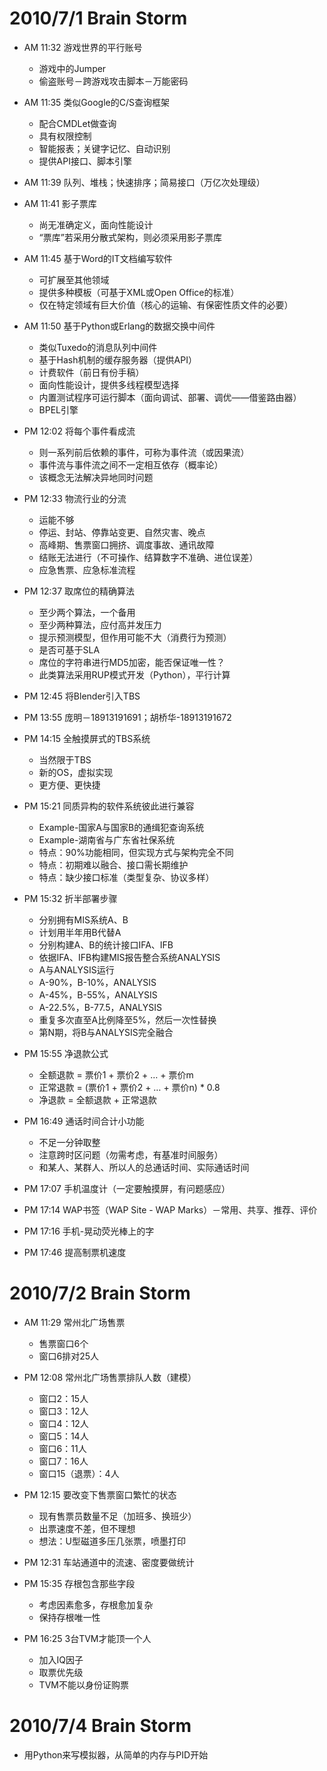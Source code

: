 # 2010/7/1 Brain Storm

* AM 11:32 游戏世界的平行账号
  - 游戏中的Jumper
  - 偷盗账号－跨游戏攻击脚本－万能密码
  
* AM 11:35 类似Google的C/S查询框架
  - 配合CMDLet做查询
  - 具有权限控制
  - 智能报表；关键字记忆、自动识别
  - 提供API接口、脚本引擎

* AM 11:39 队列、堆栈；快速排序；简易接口（万亿次处理级）

* AM 11:41 影子票库
  - 尚无准确定义，面向性能设计
  - “票库”若采用分散式架构，则必须采用影子票库

* AM 11:45 基于Word的IT文档编写软件
  - 可扩展至其他领域
  - 提供多种模板（可基于XML或Open Office的标准）
  - 仅在特定领域有巨大价值（核心的运输、有保密性质文件的必要）

* AM 11:50 基于Python或Erlang的数据交换中间件
  - 类似Tuxedo的消息队列中间件
  - 基于Hash机制的缓存服务器（提供API）
  - 计费软件（前日有份手稿）
  - 面向性能设计，提供多线程模型选择
  - 内置测试程序可运行脚本（面向调试、部署、调优——借鉴路由器）
  - BPEL引擎
  
* PM 12:02 将每个事件看成流
  - 则一系列前后依赖的事件，可称为事件流（或因果流）
  - 事件流与事件流之间不一定相互依存（概率论）
  - 该概念无法解决异地同时问题

* PM 12:33 物流行业的分流
  - 运能不够
  - 停运、封站、停靠站变更、自然灾害、晚点
  - 高峰期、售票窗口拥挤、调度事故、通讯故障
  - 结账无法进行（不可操作、结算数字不准确、进位误差）
  - 应急售票、应急标准流程

* PM 12:37 取席位的精确算法
  - 至少两个算法，一个备用
  - 至少两种算法，应付高并发压力
  - 提示预测模型，但作用可能不大（消费行为预测）
  - 是否可基于SLA
  - 席位的字符串进行MD5加密，能否保证唯一性？
  - 此类算法采用RUP模式开发（Python），平行计算

* PM 12:45 将Blender引入TBS
* PM 13:55 庞明－18913191691；胡桥华-18913191672

* PM 14:15 全触摸屏式的TBS系统
  - 当然限于TBS
  - 新的OS，虚拟实现
  - 更方便、更快捷

* PM 15:21 同质异构的软件系统彼此进行兼容
  - Example-国家A与国家B的通缉犯查询系统
  - Example-湖南省与广东省社保系统
  - 特点：90%功能相同，但实现方式与架构完全不同
  - 特点：初期难以融合、接口需长期维护
  - 特点：缺少接口标准（类型复杂、协议多样）

* PM 15:32 折半部署步骤
  - 分别拥有MIS系统A、B
  - 计划用半年用B代替A
  - 分别构建A、B的统计接口IFA、IFB
  - 依据IFA、IFB构建MIS报告整合系统ANALYSIS
  - A与ANALYSIS运行
  - A-90%，B-10%，ANALYSIS
  - A-45%，B-55%，ANALYSIS
  - A-22.5%，B-77.5，ANALYSIS
  - 重复多次直至A比例降至5%，然后一次性替换
  - 第N期，将B与ANALYSIS完全融合

* PM 15:55 净退款公式
  - 全额退款 = 票价1 + 票价2 + … + 票价m
  - 正常退款 = (票价1 + 票价2 + … + 票价n) * 0.8
  - 净退款 = 全额退款 + 正常退款

* PM 16:49 通话时间合计小功能
  - 不足一分钟取整
  - 注意跨时区问题（勿需考虑，有基准时间服务）
  - 和某人、某群人、所以人的总通话时间、实际通话时间

* PM 17:07 手机温度计（一定要触摸屏，有问题感应）
* PM 17:14 WAP书签（WAP Site - WAP Marks）－常用、共享、推荐、评价
* PM 17:16 手机-晃动荧光棒上的字
* PM 17:46 提高制票机速度

# 2010/7/2 Brain Storm

* AM 11:29 常州北广场售票
  - 售票窗口6个
  - 窗口6排对25人

* PM 12:08 常州北广场售票排队人数（建模）
  - 窗口2：15人
  - 窗口3：12人
  - 窗口4：12人
  - 窗口5：14人
  - 窗口6：11人
  - 窗口7：16人
  - 窗口15（退票）：4人

* PM 12:15 要改变下售票窗口繁忙的状态
  - 现有售票员数量不足（加班多、换班少）
  - 出票速度不差，但不理想
  - 想法：U型磁道多压几张票，喷墨打印

* PM 12:31 车站通道中的流速、密度要做统计

* PM 15:35 存根包含那些字段
  - 考虑因素愈多，存根愈加复杂
  - 保持存根唯一性

* PM 16:25 3台TVM才能顶一个人
  - 加入IQ因子
  - 取票优先级
  - TVM不能以身份证购票

# 2010/7/4 Brain Storm

* 用Python来写模拟器，从简单的内存与PID开始
